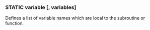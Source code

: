 

### STATIC variable [, variables]

Defines a list of variable names which are local to the subroutine or function.